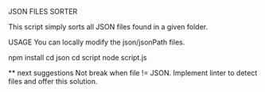JSON FILES SORTER

This script simply sorts all JSON files found in a given folder.

USAGE
You can locally modify the json/jsonPath files.

npm install 
cd json
cd script
node script.js


** next suggestions
Not break when file != JSON.
Implement linter to detect files and offer this solution.